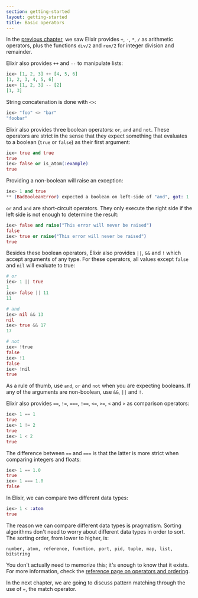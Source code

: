 ```yaml
---
section: getting-started
layout: getting-started
title: Basic operators
---
```


In the [previous chapter](/getting-started/basic-types.html), we saw Elixir provides `+`, `-`, `*`, `/` as arithmetic operators, plus the functions `div/2` and `rem/2` for integer division and remainder.

Elixir also provides `++` and `--` to manipulate lists:

```elixir
iex> [1, 2, 3] ++ [4, 5, 6]
[1, 2, 3, 4, 5, 6]
iex> [1, 2, 3] -- [2]
[1, 3]
```

String concatenation is done with `<>`:

```elixir
iex> "foo" <> "bar"
"foobar"
```

Elixir also provides three boolean operators: `or`, `and` and `not`. These operators are strict in the sense that they expect something that evaluates to a boolean (`true` or `false`) as their first argument:

```elixir
iex> true and true
true
iex> false or is_atom(:example)
true
```

Providing a non-boolean will raise an exception:

```elixir
iex> 1 and true
** (BadBooleanError) expected a boolean on left-side of "and", got: 1
```

`or` and `and` are short-circuit operators. They only execute the right side if the left side is not enough to determine the result:

```elixir
iex> false and raise("This error will never be raised")
false
iex> true or raise("This error will never be raised")
true
```

Besides these boolean operators, Elixir also provides `||`, `&&` and `!` which accept arguments of any type. For these operators, all values except `false` and `nil` will evaluate to true:

```elixir
# or
iex> 1 || true
1
iex> false || 11
11

# and
iex> nil && 13
nil
iex> true && 17
17

# not
iex> !true
false
iex> !1
false
iex> !nil
true
```

As a rule of thumb, use `and`, `or` and `not` when you are expecting booleans. If any of the arguments are non-boolean, use `&&`, `||` and `!`.

Elixir also provides `==`, `!=`, `===`, `!==`, `<=`, `>=`, `<` and `>` as comparison operators:

```elixir
iex> 1 == 1
true
iex> 1 != 2
true
iex> 1 < 2
true
```

The difference between `==` and `===` is that the latter is more strict when comparing integers and floats:

```elixir
iex> 1 == 1.0
true
iex> 1 === 1.0
false
```

In Elixir, we can compare two different data types:

```elixir
iex> 1 < :atom
true
```

The reason we can compare different data types is pragmatism. Sorting algorithms don't need to worry about different data types in order to sort. The sorting order, from lower to higher, is:

    number, atom, reference, function, port, pid, tuple, map, list, bitstring

You don't actually need to memorize this; it's enough to know that it exists. For more information, check the [reference page on operators and ordering](https://hexdocs.pm/elixir/operators.html).

In the next chapter, we are going to discuss pattern matching through the use of `=`, the match operator.
